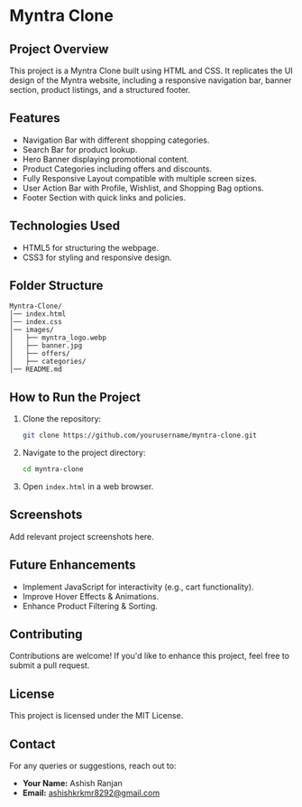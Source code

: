 # Myntra Clone

## Project Overview

This project is a Myntra Clone built using HTML and CSS. It replicates the UI design of the Myntra website, including a responsive navigation bar, banner section, product listings, and a structured footer.

## Features

- Navigation Bar with different shopping categories.
- Search Bar for product lookup.
- Hero Banner displaying promotional content.
- Product Categories including offers and discounts.
- Fully Responsive Layout compatible with multiple screen sizes.
- User Action Bar with Profile, Wishlist, and Shopping Bag options.
- Footer Section with quick links and policies.

## Technologies Used

- HTML5 for structuring the webpage.
- CSS3 for styling and responsive design.

## Folder Structure

```
Myntra-Clone/
│── index.html
│── index.css
│── images/
│   ├── myntra_logo.webp
│   ├── banner.jpg
│   ├── offers/
│   ├── categories/
│── README.md
```

## How to Run the Project

1. Clone the repository:
   ```bash
   git clone https://github.com/yourusername/myntra-clone.git
   ```
2. Navigate to the project directory:
   ```bash
   cd myntra-clone
   ```
3. Open `index.html` in a web browser.

## Screenshots

Add relevant project screenshots here.

## Future Enhancements

- Implement JavaScript for interactivity (e.g., cart functionality).
- Improve Hover Effects & Animations.
- Enhance Product Filtering & Sorting.

## Contributing

Contributions are welcome! If you'd like to enhance this project, feel free to submit a pull request.

## License

This project is licensed under the MIT License.

## Contact

For any queries or suggestions, reach out to:

- **Your Name:** Ashish Ranjan
- **Email:** ashishkrkmr8292@gmail.com


